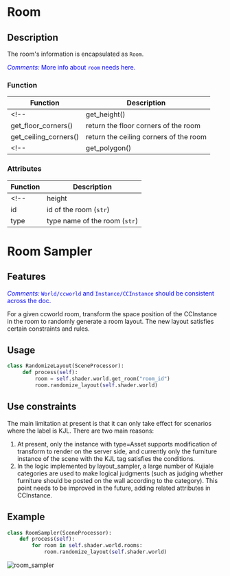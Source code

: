 # Room

## Description

The room's information is encapsulated as `Room`.
<!-- Users could sample furniture layout using function `sample()`. -->
<!-- Also, users could use functions, such as `get_polygon()`, to get room polygon for further processing. -->

<span style="color:blue">*Comments:* More info about `room` needs here.</span>
### Function

|Function   |Description    |
|---    |---    |
<!-- |get_height()   |return the height of the room  |
|get_floor_corners()    |return the floor corners of the room   |
|get_ceiling_corners()  |return the ceiling corners of the room | -->
<!-- |get_polygon()  |return the polygon of the rooom using `shapely`| -->

### Attributes

|Function   |Description    |
|---    |---    |
<!-- |height |height of the room (`int`)  |
|id     |id of the room (`str`)   |
|type   |type name of the room (`str`) | -->

# Room Sampler

## Features

<span style="color:blue">*Comments:* `World/ccworld` and `Instance/CCInstance` should be consistent across the doc.</span>

For a given ccworld room, transform the space position of the CCInstance in the room to randomly generate a room layout. The new layout satisfies certain constraints and rules.

## Usage

```python
class RandomizeLayout(SceneProcessor):
     def process(self):
         room = self.shader.world.get_room("room_id")
         room.randomize_layout(self.shader.world)
```

## Use constraints

The main limitation at present is that it can only take effect for scenarios where the label is KJL. There are two main reasons:

1. At present, only the instance with type=Asset supports modification of transform to render on the server side, and currently only the furniture instance of the scene with the KJL tag satisfies the conditions.
2. In the logic implemented by layout_sampler, a large number of Kujiale categories are used to make logical judgments (such as judging whether furniture should be posted on the wall according to the category). This point needs to be improved in the future, adding related attributes in CCInstance.


## Example
```python
class RoomSampler(SceneProcessor):
    def process(self):
        for room in self.shader.world.rooms:
            room.randomize_layout(self.shader.world)
```
![room_sampler](./examples_figs/layout_sampler.png)